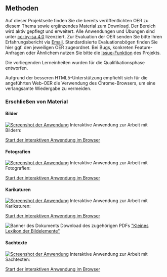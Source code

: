 ## Methoden

Auf dieser Projektseite finden Sie die bereits veröffentlichten OER zu diesem Thema sowie ergänzendes Material zum Download. Der Bereich wird aktiv gepflegt und erweitert. Alle Anwendungen und Übungen sind unter [cc-by-sa 4.0](https://creativecommons.org/licenses/by-sa/4.0/) lizenziert. Zur Evaluation der OER senden Sie bitte Ihren Erfahrungsbericht via [Email](mailto:sebastian.wolf.oer@outlook.de). Standardisierte Evaluationsbögen finden Sie hier ggf. den jeweiligen OER zugeordnet. Bei Bugs, konkreten Feature-Anfragen oder Ähnlichem nutzen Sie bitte die [Issue-Funktion](https://github.com/wissualisierung/geschichte/issues) des Projekts. 

Die vorliegenden Lerneinheiten wurden für die Qualifikationsphase entworfen. 

Aufgrund der besseren HTML5-Unterstützung empfiehlt sich für die angeführten Web-OER die Verwendung des Chrome-Browsers, um eine verlangsamte Wiedergabe zu vermeiden.

### Erschließen von Material
#### Bilder
[![Screenshot der Anwendung](https://wissualisierung.github.io/geschichte/methoden/assets/bild.png)](https://wissualisierung.github.io/geschichte/methoden/bild/index.html)
Interaktive Anwendung zur Arbeit mit Bildern: 

[Start der interaktiven Anwendung im Browser](https://wissualisierung.github.io/geschichte/methoden/bild/index.html)

#### Fotografien
[![Screenshot der Anwendung](https://wissualisierung.github.io/geschichte/methoden/assets/foto.png)](https://wissualisierung.github.io/geschichte/methoden/foto/index.html)
Interaktive Anwendung zur Arbeit mit Fotografien: 

[Start der interaktiven Anwendung im Browser](https://wissualisierung.github.io/geschichte/methoden/foto/index.html)

#### Karikaturen
[![Screenshot der Anwendung](https://wissualisierung.github.io/geschichte/methoden/assets/karikatur.png)](https://wissualisierung.github.io/geschichte/methoden/karikatur/index.html)
Interaktive Anwendung zur Arbeit mit Karikaturen: 

[Start der interaktiven Anwendung im Browser](https://wissualisierung.github.io/geschichte/methoden/karikatur/index.html)

![Banner des Dokuments](https://wissualisierung.github.io/geschichte/methoden/assets/lexikon.png)
Download des zugehörigen PDFs ["Kleines Lexikon der Bildelemente"](https://wissualisierung.github.io/geschichte/methoden/download/lexikon-bildelemente-web.pdf)

#### Sachtexte
[![Screenshot der Anwendung](https://wissualisierung.github.io/geschichte/methoden/assets/sachtext.png)](https://wissualisierung.github.io/geschichte/methoden/sachtext/index.html)
Interaktive Anwendung zur Arbeit mit Sachtexten: 

[Start der interaktiven Anwendung im Browser](https://wissualisierung.github.io/geschichte/methoden/sachtext/index.html)
